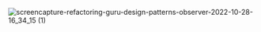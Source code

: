 ![screencapture-refactoring-guru-design-patterns-observer-2022-10-28-16_34_15 (1)](https://user-images.githubusercontent.com/58219688/198614827-6945c92c-7ae2-46d5-81a7-c4abb7cd4533.png)
